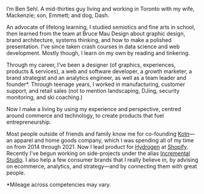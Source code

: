 I’m Ben Sehl. A mid-thirties guy living and working in Toronto with my wife, Mackenzie; son, Emmett; and dog, Dash. 

An advocate of lifelong learning, I studied semiotics and fine arts in school, then learned from the team at Bruce Mau Design about graphic design, brand architecture, systems thinking, and how to make a polished presentation. I’ve since taken crash courses in data science and web development. Mostly though, I learn on my own by reading and tinkering. 

Through my career, I’ve been a designer (of graphics, experiences, products & services), a web and software developer, a growth marketer, a brand strategist and an analytics engineer, as well as a team leader and founder*. Through teenage years, I worked in manufacturing, customer support, and retail sales (not to mention landscaping, DJing, security monitoring, and ski coaching.)

Now I make a living by using my experience and perspective, centred around commerce and technology, to create products that fuel entrepreneurship.

Most people outside of friends and family know me for co-founding [Kotn](https://github.com/kotn)—an apparel and home goods company, which I was spending all of my time on from 2014 through 2021. Now I lead product for [Hydrogen](https://github.com/shopify/hydrogen) at [Shopify](https://shopify.com). Recently I’ve begun working on side-projects under the alias [Incremental Studio](https://github.com/incremental-studio). I also help a few consumer brands that I really believe in, by advising on ecommerce, analytics, and strategy—and by connecting them with great people. 

*Mileage across competencies may vary.
